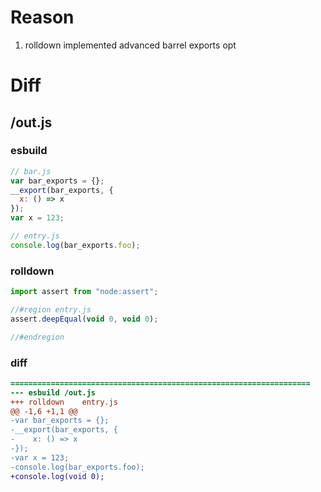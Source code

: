 # Reason
1. rolldown implemented advanced barrel exports opt
# Diff
## /out.js
### esbuild
```js
// bar.js
var bar_exports = {};
__export(bar_exports, {
  x: () => x
});
var x = 123;

// entry.js
console.log(bar_exports.foo);
```
### rolldown
```js
import assert from "node:assert";

//#region entry.js
assert.deepEqual(void 0, void 0);

//#endregion
```
### diff
```diff
===================================================================
--- esbuild	/out.js
+++ rolldown	entry.js
@@ -1,6 +1,1 @@
-var bar_exports = {};
-__export(bar_exports, {
-    x: () => x
-});
-var x = 123;
-console.log(bar_exports.foo);
+console.log(void 0);

```